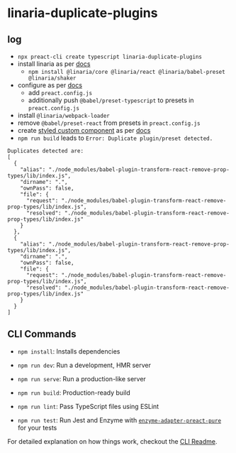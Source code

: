 # linaria-duplicate-plugins

## log
- ```npx preact-cli create typescript linaria-duplicate-plugins```
- install linaria as per [docs](https://github.com/callstack/linaria#installation)
    - ```npm install @linaria/core @linaria/react @linaria/babel-preset @linaria/shaker```
- configure as per [docs](https://github.com/callstack/linaria/blob/master/docs/CONFIGURATION.md#preact)
    - add `preact.config.js`
    - additionally push `@babel/preset-typescript` to presets in `preact.config.js`
- install `@linaria/webpack-loader`
- remove `@babel/preset-react` from presets in `preact.config.js`
- create [styled custom component](https://github.com/m00k/linaria-duplicate-plugins/commit/da2ef9f087c81a03eb25a4d673692a9db402ac0d#diff-e3ca56b5627437b371d6b16864b11cada83aa8919f5311898a0cc5c25d82eb3eR11) as per [docs](https://github.com/callstack/linaria/blob/master/docs/BASICS.md#styling-custom-components)
- ```npm run build``` leads to `Error: Duplicate plugin/preset detected.`
```
Duplicates detected are:
[
  {
    "alias": "./node_modules/babel-plugin-transform-react-remove-prop-types/lib/index.js",
    "dirname": ".",
    "ownPass": false,
    "file": {
      "request": "./node_modules/babel-plugin-transform-react-remove-prop-types/lib/index.js",
      "resolved": "./node_modules/babel-plugin-transform-react-remove-prop-types/lib/index.js"
    }
  },
  {
    "alias": "./node_modules/babel-plugin-transform-react-remove-prop-types/lib/index.js",
    "dirname": ".",
    "ownPass": false,
    "file": {
      "request": "./node_modules/babel-plugin-transform-react-remove-prop-types/lib/index.js",
      "resolved": "./node_modules/babel-plugin-transform-react-remove-prop-types/lib/index.js"
    }
  }
]
```

## CLI Commands
*   `npm install`: Installs dependencies

*   `npm run dev`: Run a development, HMR server

*   `npm run serve`: Run a production-like server

*   `npm run build`: Production-ready build

*   `npm run lint`: Pass TypeScript files using ESLint

*   `npm run test`: Run Jest and Enzyme with
    [`enzyme-adapter-preact-pure`](https://github.com/preactjs/enzyme-adapter-preact-pure) for
    your tests


For detailed explanation on how things work, checkout the [CLI Readme](https://github.com/developit/preact-cli/blob/master/README.md).

